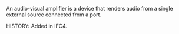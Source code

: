 An audio-visual amplifier is a device that renders audio from a single external source connected from a port.

<!-- end of short definition -->
 HISTORY: Added in IFC4.
